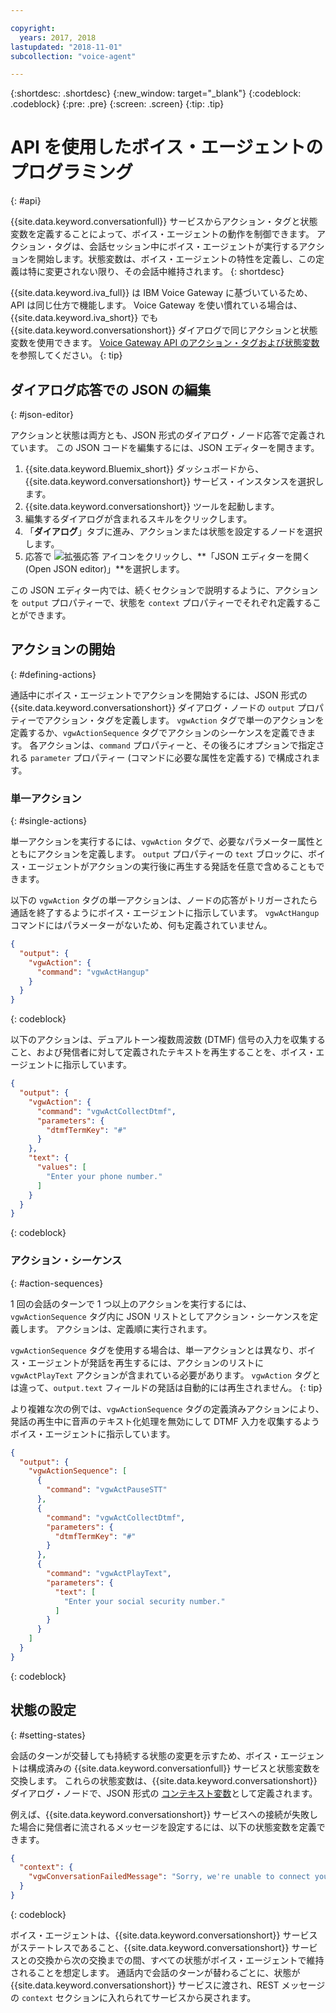 ```yaml
---

copyright:
  years: 2017, 2018
lastupdated: "2018-11-01"
subcollection: "voice-agent"

---
```


{:shortdesc: .shortdesc}
{:new_window: target="_blank"}
{:codeblock: .codeblock}
{:pre: .pre}
{:screen: .screen}
{:tip: .tip}

# API を使用したボイス・エージェントのプログラミング
{: #api}

{{site.data.keyword.conversationfull}} サービスからアクション・タグと状態変数を定義することによって、ボイス・エージェントの動作を制御できます。 アクション・タグは、会話セッション中にボイス・エージェントが実行するアクションを開始します。状態変数は、ボイス・エージェントの特性を定義し、この定義は特に変更されない限り、その会話中維持されます。
{: shortdesc}

{{site.data.keyword.iva_full}} は IBM Voice Gateway に基づいているため、API は同じ仕方で機能します。 Voice Gateway を使い慣れている場合は、{{site.data.keyword.iva_short}} でも {{site.data.keyword.conversationshort}} ダイアログで同じアクションと状態変数を使用できます。 [Voice Gateway API のアクション・タグおよび状態変数](https://www.ibm.com/support/knowledgecenter/SS4U29/api.html)を参照してください。
{: tip}

## ダイアログ応答での JSON の編集
{: #json-editor}

アクションと状態は両方とも、JSON 形式のダイアログ・ノード応答で定義されています。 この JSON コードを編集するには、JSON エディターを開きます。

1. {{site.data.keyword.Bluemix_short}} ダッシュボードから、{{site.data.keyword.conversationshort}} サービス・インスタンスを選択します。
1. {{site.data.keyword.conversationshort}} ツールを起動します。
1. 編集するダイアログが含まれるスキルをクリックします。
1. 「**ダイアログ**」タブに進み、アクションまたは状態を設定するノードを選択します。
1. 応答で ![拡張応答](../conversation/images/kabob.png) アイコンをクリックし、**「JSON エディターを開く (Open JSON editor)」**を選択します。

この JSON エディター内では、続くセクションで説明するように、アクションを `output` プロパティーで、状態を `context` プロパティーでそれぞれ定義することができます。

## アクションの開始
{: #defining-actions}

通話中にボイス・エージェントでアクションを開始するには、JSON 形式の {{site.data.keyword.conversationshort}} ダイアログ・ノードの `output` プロパティーでアクション・タグを定義します。 `vgwAction` タグで単一のアクションを定義するか、`vgwActionSequence` タグでアクションのシーケンスを定義できます。 各アクションは、`command` プロパティーと、その後ろにオプションで指定される `parameter` プロパティー (コマンドに必要な属性を定義する) で構成されます。

### 単一アクション
{: #single-actions}

単一アクションを実行するには、`vgwAction` タグで、必要なパラメーター属性とともにアクションを定義します。 `output` プロパティーの `text` ブロックに、ボイス・エージェントがアクションの実行後に再生する発話を任意で含めることもできます。

以下の `vgwAction` タグの単一アクションは、ノードの応答がトリガーされたら通話を終了するようにボイス・エージェントに指示しています。 `vgwActHangup` コマンドにはパラメーターがないため、何も定義されていません。
```json
{
  "output": {
    "vgwAction": {
      "command": "vgwActHangup"
    }
  }
}
```
{: codeblock}

以下のアクションは、デュアルトーン複数周波数 (DTMF) 信号の入力を収集すること、および発信者に対して定義されたテキストを再生することを、ボイス・エージェントに指示しています。

```json
{
  "output": {
    "vgwAction": {
      "command": "vgwActCollectDtmf",
      "parameters": {
        "dtmfTermKey": "#"
      }
    },
    "text": {
      "values": [
        "Enter your phone number."
      ]
    }
  }
}
```
{: codeblock}

### アクション・シーケンス
{: #action-sequences}

1 回の会話のターンで 1 つ以上のアクションを実行するには、`vgwActionSequence` タグ内に JSON リストとしてアクション・シーケンスを定義します。 アクションは、定義順に実行されます。

`vgwActionSequence` タグを使用する場合は、単一アクションとは異なり、ボイス・エージェントが発話を再生するには、アクションのリストに `vgwActPlayText` アクションが含まれている必要があります。 `vgwAction` タグとは違って、`output.text` フィールドの発話は自動的には再生されません。
{: tip}

より複雑な次の例では、`vgwActionSequence` タグの定義済みアクションにより、発話の再生中に音声のテキスト化処理を無効にして DTMF 入力を収集するようボイス・エージェントに指示しています。

```json
{
  "output": {
    "vgwActionSequence": [
      {
        "command": "vgwActPauseSTT"
      },
      {
        "command": "vgwActCollectDtmf",
        "parameters": {
          "dtmfTermKey": "#"
        }
      },
      {
        "command": "vgwActPlayText",
        "parameters": {
          "text": [
            "Enter your social security number."
          ]
        }
      }
    ]
  }
}

```
{: codeblock}

## 状態の設定
{: #setting-states}

会話のターンが交替しても持続する状態の変更を示すため、ボイス・エージェントは構成済みの {{site.data.keyword.conversationfull}} サービスと状態変数を交換します。 これらの状態変数は、{{site.data.keyword.conversationshort}} ダイアログ・ノードで、JSON 形式の [コンテキスト変数](/docs/services/assistant?topic=assistant-dialog-build#dialog-build)として定義されます。

例えば、{{site.data.keyword.conversationshort}} サービスへの接続が失敗した場合に発信者に流されるメッセージを設定するには、以下の状態変数を定義できます。

```json
{
  "context": {
    "vgwConversationFailedMessage": "Sorry, we're unable to connect you to our help line. Please try again later."
  }
}
```
{: codeblock}

ボイス・エージェントは、{{site.data.keyword.conversationshort}} サービスがステートレスであること、{{site.data.keyword.conversationshort}} サービスとの交換から次の交換までの間、すべての状態がボイス・エージェントで維持されることを想定します。 通話内で会話のターンが替わるごとに、状態が {{site.data.keyword.conversationshort}} サービスに渡され、REST メッセージの `context` セクションに入れられてサービスから戻されます。

